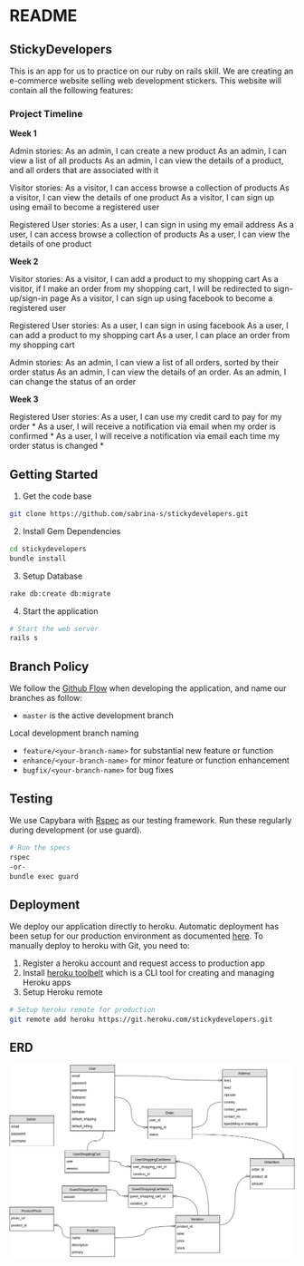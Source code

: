 # README

## StickyDevelopers

This is an app for us to practice on our ruby on rails skill.
We are creating an e-commerce website selling web development stickers.
This website will contain all the following features:

### Project Timeline

**Week 1**

Admin stories:
As an admin, I can create a new product
As an admin, I can view a list of all products
As an admin, I can view the details of a product, and all orders that are associated with it

Visitor stories:
As a visitor, I can access browse a collection of products
As a visitor, I can view the details of one product
As a visitor, I can sign up using email to become a registered user

Registered User stories:
As a user, I can sign in using my email address
As a user, I can access browse a collection of products
As a user, I can view the details of one product

**Week 2**

Visitor stories:
As a visitor, I can add a product to my shopping cart
As a visitor, if I make an order from my shopping cart, I will be redirected to sign-up/sign-in page
As a visitor, I can sign up using facebook to become a registered user

Registered User stories:
As a user, I can sign in using facebook
As a user, I can add a product to my shopping cart
As a user, I can place an order from my shopping cart

Admin stories:
As an admin, I can view a list of all orders, sorted by their order status
As an admin, I can view the details of an order.
As an admin, I can change the status of an order

**Week 3**

Registered User stories:
As a user, I can use my credit card to pay for my order *
As a user, I will receive a notification via email when my order is confirmed *
As a user, I will receive a notification via email each time my order status is changed *


## Getting Started

1. Get the code base

```bash
git clone https://github.com/sabrina-s/stickydevelopers.git
```

2. Install Gem Dependencies

```bash
cd stickydevelopers
bundle install
```

3. Setup Database

```bash
rake db:create db:migrate
```

4. Start the application

```bash
# Start the web server
rails s
```

## Branch Policy

We follow the [Github Flow](https://guides.github.com/introduction/flow) when developing the application, and name our branches as follow:

- `master` is the active development branch

Local development branch naming

- `feature/<your-branch-name>`  for substantial new feature or function
- `enhance/<your-branch-name>` for minor feature or function enhancement
- `bugfix/<your-branch-name>` for bug fixes

## Testing

We use Capybara with [Rspec](https://github.com/rspec/rspec-rails) as our testing framework.
Run these regularly during development (or use guard).

```bash
# Run the specs
rspec
-or-
bundle exec guard
```

## Deployment

We deploy our application directly to heroku. Automatic deployment has been setup for our production environment as documented [here](https://devcenter.heroku.com/articles/github-integration#automatic-deploys). To manually deploy to heroku with Git, you need to:

1. Register a heroku account and request access to production app
2. Install [heroku toolbelt](https://toolbelt.heroku.com/) which is a CLI tool for creating and managing Heroku apps
3. Setup Heroku remote

```bash
# Setup heroku remote for production
git remote add heroku https://git.heroku.com/stickydevelopers.git
```

## ERD

![ERD Diagram](https://github.com/sabrina-s/stickydevelopers/blob/master/stickydevelopers_erd.png?raw=true)
